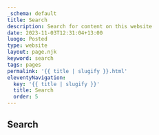 ```yaml
---
_schema: default
title: Search
description: Search for content on this website
date: 2023-11-03T12:31:04+13:00
luogo: Posted
type: website
layout: page.njk
keyword: search
tags: pages
permalink: '{{ title | slugify }}.html'
eleventyNavigation:
  key: '{{ title | slugify }}'
  title: Search
  order: 5
---
```

## Search